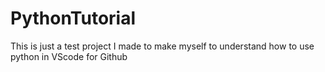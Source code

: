 # PythonTutorial
This is just a test project I made to make myself to understand how to use python in VScode for Github
